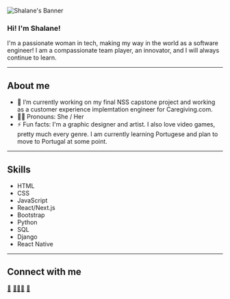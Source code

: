 ![Shalane's Banner](https://user-images.githubusercontent.com/94003497/185248522-917ff6bb-2232-4c3b-91c2-e42a7feedb80.png)

### Hi! I'm Shalane! 

I'm a passionate woman in tech, making my way in the world as a software engineer! I am a compassionate team player, an innovator, and I will always continue to learn. 

------------------
## About me
- 🔭 I’m currently working on my final NSS capstone project and working as a customer experience implemtation engineer for Caregiving.com.
- 👩🏻 Pronouns: She / Her
- ⚡ Fun facts: I'm a graphic designer and artist. I also love video games, pretty much every genre. I am currently learning Portugese and plan to move to Portugal at some point.

---------------------

## Skills
- HTML
- CSS
- JavaScript
- React/Next.js
- Bootstrap
- Python
- SQL
- Django
- React Native

---------------------

## Connect with me
<a href = 'shalane088@gmail.com'>📨</a>
<a href = 'https://www.github.com/shalane-proctor'>👩🏻‍💻</a>
<a href = 'https://www.linkedin.com/in/shalane-proctor/'>💼</a>
